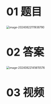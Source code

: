 # 01 题目

<img src="https://cvp.oss-cn-shanghai.aliyuncs.com/202408221119935.png" alt="image-20240822111938790" style="zoom:50%;" />



# 02 答案

<img src="https://cvp.oss-cn-shanghai.aliyuncs.com/202408221456714.png" alt="image-20240822145615576" style="zoom:50%;" />



# 03 视频

